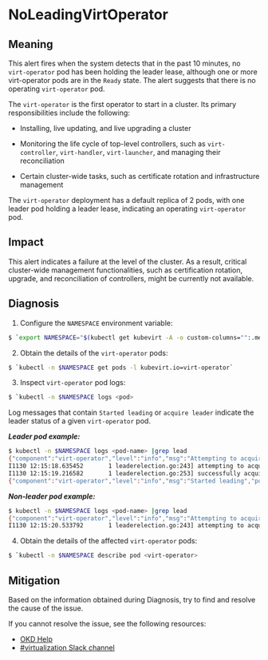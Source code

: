 # NoLeadingVirtOperator 

## Meaning

This alert fires when the system detects that in the past 10 minutes, no `virt-operator` pod has been holding the leader lease, although one or more virt-operator pods are in the `Ready` state. The alert suggests that there is no operating `virt-operator` pod. 

The `virt-operator` is the first operator to start in a cluster. Its primary responsibilities include the following: 

- Installing, live updating, and live upgrading a cluster

- Monitoring the life cycle of top-level controllers, such as `virt-controller`, `virt-handler`, `virt-launcher`, and managing their reconciliation

- Certain cluster-wide tasks, such as certificate rotation and infrastructure management

The `virt-operator` deployment has a default replica of 2 pods, with one leader pod holding a leader lease, indicating an operating `virt-operator` pod. 

## Impact

This alert indicates a failure at the level of the cluster. As a result, critical cluster-wide management functionalities, such as certification rotation, upgrade, and reconciliation of controllers, might be currently not available.

## Diagnosis


1. Configure the `NAMESPACE` environment variable:
```bash
$ `export NAMESPACE="$(kubectl get kubevirt -A -o custom-columns="":.metadata.namespace)"`
```

2. Obtain the details of the `virt-operator` pods:
```bash
$ `kubectl -n $NAMESPACE get pods -l kubevirt.io=virt-operator`
```

3. Inspect `virt-operator` pod logs:
```bash
$ `kubectl -n $NAMESPACE logs <pod>
```

Log messages that contain `Started leading` or `acquire leader` indicate the leader status of a given `virt-operator` pod.

***Leader pod example:***
```bash
$ kubectl -n $NAMESPACE logs <pod-name> |grep lead
{"component":"virt-operator","level":"info","msg":"Attempting to acquire leader status","pos":"application.go:400","timestamp":"2021-11-30T12:15:18.635387Z"}
I1130 12:15:18.635452       1 leaderelection.go:243] attempting to acquire leader lease <namespace>/virt-operator...
I1130 12:15:19.216582       1 leaderelection.go:253] successfully acquired lease <namespace>/virt-operator
{"component":"virt-operator","level":"info","msg":"Started leading","pos":"application.go:385","timestamp":"2021-11-30T12:15:19.216836Z"}
```
***Non-leader pod example:***
```bash
$ kubectl -n $NAMESPACE logs <pod-name> |grep lead
{"component":"virt-operator","level":"info","msg":"Attempting to acquire leader status","pos":"application.go:400","timestamp":"2021-11-30T12:15:20.533696Z"}
I1130 12:15:20.533792       1 leaderelection.go:243] attempting to acquire leader lease <namespace>/virt-operator...
```

4. Obtain the details of the affected `virt-operator` pods:
```bash
$ `kubectl -n $NAMESPACE describe pod <virt-operator>
```

## Mitigation

Based on the information obtained during Diagnosis, try to find and resolve the cause of the issue.

<!--DS: If you cannot resolve the issue, log in to the link:https://access.redhat.com[Customer Portal] and open a support case, attaching the artifacts gathered during the Diagnosis procedure.-->
<!--USstart-->
If you cannot resolve the issue, see the following resources:

- [OKD Help](https://www.okd.io/help/)
- [#virtualization Slack channel](https://kubernetes.slack.com/channels/virtualization)
<!--USend-->